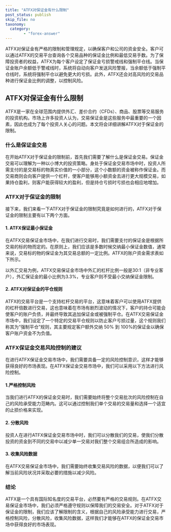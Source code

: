```yaml
---
title: "ATFX对保证金有什么限制"
post_status: publish
skip_file: no
taxonomy:
  category:
        - "forex-answer"
---
```


ATFX对保证金有严格的限制和管理规定，以确保客户和公司的资金安全。客户可以通过ATFX的交易平台查询各个交易品种的保证金比例和最低交易手数。为了保障投资者的权益，ATFX为每个客户设定了保证金亏损警戒线和强制平仓线。当保证金账户余额低于警戒线时，系统将自动向客户发送风险警报，当余额低于强制平仓线时，系统将强制平仓以避免更大的亏损。此外，ATFX还会对高风险的交易品种进行保证金比例的调整，以控制风险。

## ATFX对保证金有什么限制

ATFX是一家在全球范围内提供外汇、差价合约（CFDs）、商品、股票等交易服务的投资机构。市场上许多投资人认为，交易保证金是这些服务中最重要的一个因素，因此也成为了每个投资人关心的问题。本文将会详细讲解ATFX对于保证金的限制。

### 什么是保证金交易

在开始ATFX对于保证金的限制前，首先我们需要了解什么是保证金交易。保证金交易可以理解为一种以小博大的投资策略。身处于保证金交易市场中时，投资人所需支付的是交易标的物真实价值的一小部分，这个小数额的资金被称作保证金。而交易商则会向客户提供一个杠杆，使客户能够用小额资金去进行更大规模交易，如果持仓盈利，则客户能获得较大的盈利，但是持仓亏损时亏损也会相应地增加。

### ATFX对于保证金的限制

接下来，我们来看一下ATFX对于保证金的限制究竟是如何进行的，ATFX对于保证金的限制主要有以下两个方面。

#### 1. ATFX保证最小保证金

在ATFX交易保证金市场中，在我们进行交易时，我们需要支付的保证金是根据所交易的标的物而定的。在原则上，我们应该是多数时候交纳最小保证金数值，通常来说，交易标的物的保证金为其交易总额的一定比例。ATFX的账户资金需求表如下所示。

以外汇交易为例，ATFX交易保证金市场中外汇的杠杆比例一般是30:1（非专业客户），外汇保证金的最小比例为3.3%，专业客户则不受最小交纳保证金限制。

#### 2. ATFX对保证金的平仓规则

ATFX的交易平台是一个支持杠杆交易的平台，这意味着客户可以使用ATFX提供的杠杆倍数进行交易，这也意味着在市场有剧烈波动的情况下，客户的持仓可能会使客户的账户负债，并最终导致其追加保证金或被强制平仓。在ATFX交易保证金市场中，我们设定了一个特定的交易平仓规则以防止客户亏损过量，这个规则我们称其为“强制平仓”规则，其主要规定客户额外交纳 50% 到 100%的保证金以确保客户账户资金不为负值。

### ATFX保证金交易风险控制的建议

在进行ATFX保证金交易市场中，我们需要具备一定的风险控制意识，这样才能够获得良好的市场表现。在ATFX保证金交易市场中，我们可以采用以下方法进行风险控制。

#### 1.严格控制风险

当我们进行ATFX的保证金交易时，我们需要始终将整个交易批次的风险控制在自己的风险承受能力范畴内。这可以通过控制我们单个交易的交易量和选择一个适宜的止损价格来实现。

#### 2. 分散风险

投资人在进行ATFX保证金交易市场中时，我们可以分散我们的交易，使我们分散投资的资金到不同的交易中以减少单一交易对我们整个交易组合所造成的影响。

#### 3. 收集风险数据

在ATFX交易保证金市场中，我们需要始终收集交易风险的数据，以便我们可以了解当前风险状况并采取必要的措施以减少风险。

### 结论

ATFX是一个具有国际知名度的交易平台，必然要有严格的交易规则。在ATFX交易保证金市场中，我们必须严格遵守规则以保障我们的交易安全。对于ATFX对于保证金的限制，我们应该了解限制的含义，根据自己的风险承受能力进行交易，严格控制风险，分散风险，收集风险数据，这样我们才能够在ATFX的保证金交易市场中获得良好的市场表现。 
